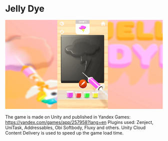 # Jelly Dye
![showcase](showcase.gif)

The game is made on Unity and published in Yandex Games: https://yandex.com/games/app/257958?lang=en
Plugins used: Zenject, UniTask, Addressables, Obi Softbody, Fluxy and others.
Unity Cloud Content Delivery is used to speed up the game load time.